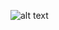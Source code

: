 
![alt text](https://github.com/debianmaster/openshift-examples/blob/master/pulling-private-images-from-dockerhub/priv.png "")

